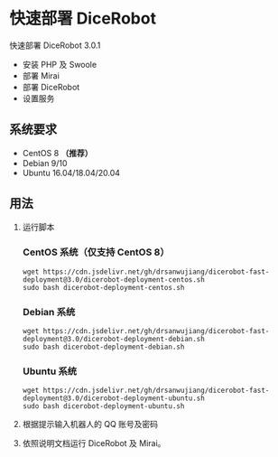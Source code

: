 # 快速部署 DiceRobot

快速部署 DiceRobot 3.0.1

* 安装 PHP 及 Swoole
* 部署 Mirai
* 部署 DiceRobot
* 设置服务


## 系统要求

* CentOS 8 **（推荐）**
* Debian 9/10
* Ubuntu 16.04/18.04/20.04


## 用法

1. 运行脚本

    ### CentOS 系统（仅支持 CentOS 8）

    ```shell
    wget https://cdn.jsdelivr.net/gh/drsanwujiang/dicerobot-fast-deployment@3.0/dicerobot-deployment-centos.sh
    sudo bash dicerobot-deployment-centos.sh
    ```

    ### Debian 系统

    ```shell
    wget https://cdn.jsdelivr.net/gh/drsanwujiang/dicerobot-fast-deployment@3.0/dicerobot-deployment-debian.sh
    sudo bash dicerobot-deployment-debian.sh
    ```

    ### Ubuntu 系统

    ```shell
    wget https://cdn.jsdelivr.net/gh/drsanwujiang/dicerobot-fast-deployment@3.0/dicerobot-deployment-ubuntu.sh
    sudo bash dicerobot-deployment-ubuntu.sh
    ```

2. 根据提示输入机器人的 QQ 账号及密码
3. 依照说明文档运行 DiceRobot 及 Mirai。
